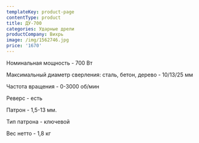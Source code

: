```yaml
---
templateKey: product-page
contentType: product
title: ДУ-700
categories: Ударные дрели
productCompany: Вихрь
image: /img/1562746.jpg
price: '1670'
---
```

Номинальная мощность - 700 Вт

Максимальный диаметр сверления: сталь, бетон, дерево - 10/13/25 мм

Частота вращения - 0-3000 об/мин

Реверс - есть

Патрон - 1,5-13 мм.

Тип патрона - ключевой

Вес нетто - 1,8 кг
